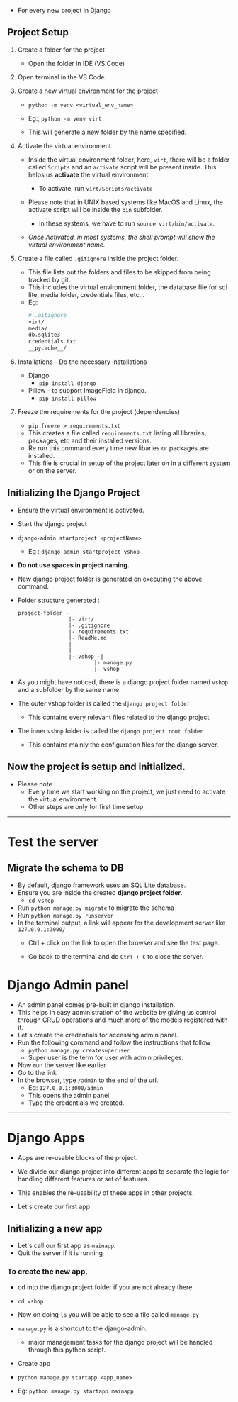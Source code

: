 - For every new project in Django

## Project Setup


1. Create a folder for the project 
    - Open the folder in IDE (VS Code)

2. Open terminal in the VS Code.

3. Create a new virtual environment for the project
    - `python -m venv <virtual_env_name>`
    - Eg:, `python -m venv virt`

    - This will generate a new folder by the name specified.

4. Activate the virtual environment.
    - Inside the virtual environment folder, here, `virt`, there will be a folder called `Scripts` and an `activate` script will be present inside. This helps us **activate** the virtual environment.
        - To activate, run `virt/Scripts/activate`
    - Please note that in UNIX based systems like MacOS and Linux, the activate script will be inside the `bin` subfolder. 
        - In these systems, we have to run `source virt/bin/activate`.

    - *Once Activated, in most systems, the shell prompt will show the virtual environment name.*

5. Create a file called `.gitignore` inside the project folder.
    -   This file lists out the folders and files to be skipped from being tracked by git.
    - This includes the virtual environment folder, the database file for sql lite, media folder, credentials files, etc...
    - Eg:
        ```bash
        # .gitignore
        virt/
        media/
        db.sqlite3
        credentials.txt
        __pycache__/
        ```

6. Installations - Do the necessary installations
    - Django
        - `pip install django`
    - Pillow - to support ImageField in django. 
        - `pip install pillow`
    
7. Freeze the requirements for the project (dependencies)
    - `pip freeze > requirements.txt`
    - This creates a file called `requirements.txt` listing all libraries, packages, etc and their installed versions.
    - Re run this command every time new libaries or packages are installed.
    - This file is crucial in setup of the project later on in a different system or on the server.

## Initializing the Django Project 

- Ensure the virtual environment is activated.

- Start the django project
- `django-admin startproject <projectName>`
    - Eg : `django-admin startproject yshop`
- **Do not use spaces in project naming.**

- New django project folder is generated on executing the above command.
- Folder structure generated : 
    ```
    project-folder - 
                    |- virt/
                    |- .gitignore
                    |- requirements.txt
                    |- ReadMe.md
                    |
                    |
                    |- vshop -|
                            |- manage.py
                            |- vshop
    ```
- As you might have noticed, there is a django project folder named `vshop` and a subfolder by the same name.
- The outer vshop folder is called the `django project folder`
    - This contains every relevant files related to the django project.
- The inner `vshop` folder is called the `django project root folder`
    - This contains mainly the configuration files for the django server.


## Now the project is setup and initialized.
- Please note
    -   Every time we start working on the project, we just need to activate the virtual environment.
    - Other steps are only for first time setup.
---

# Test the server
## Migrate the schema to DB
- By default, django framework uses an SQL Lite database.
- Ensure you are inside the created **django project folder**.
    - `cd vshop`
- Run `python manage.py migrate` to migrate the schema
- Run `python manage.py runserver`
- In the terminal output, a link will appear for the development server like `127.0.0.1:3000/`
    - Ctrl + click on the link to open the browser and see the test page.

    - Go back to the terminal and do `Ctrl + C` to close the server.

# Django Admin panel
- An admin panel comes pre-built in django installation.
- This helps in easy administration of the website by giving us control through CRUD operations and much more of the models registered with it.
- Let's create the credentials for accessing admin panel.
- Run the following command and follow the instructions that follow 
    - `python manage.py createsuperuser`
    - Super user is the term for user with admin privileges.
- Now run the server like earlier
- Go to the link 
- In the browser, type `/admin` to the end of the url.
    - Eg: `127.0.0.1:3000/admin`
    - This opens the admin panel
    - Type the credentials we created.


---
# Django Apps

- Apps are re-usable blocks of the project.
- We divide our django project into different apps to separate the logic for handling different features or set of features. 
- This enables the re-usability of these apps in other projects.

- Let's create our first app

## Initializing a new app

- Let's call our first app as `mainapp`.
- Quit the server if it is running

### To create the new app,

- cd into the django project folder if you are not already there.

- `cd vshop`
- Now on doing `ls` you will be able to see a file called `manage.py`

- `manage.py` is a shortcut to the django-admin.
    - major management tasks for the django project will be handled through this python script.

- Create app
- `python manage.py startapp <app_name>`
- Eg: `python manage.py startapp mainapp`









